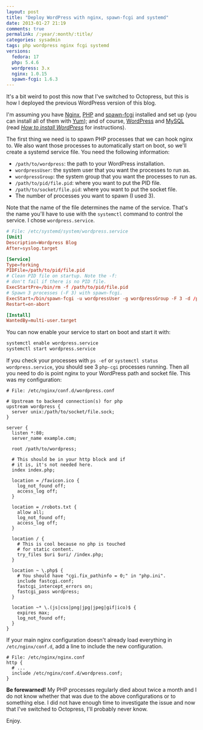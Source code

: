 ```yaml
---
layout: post
title: "Deploy WordPress with nginx, spawn-fcgi and systemd"
date: 2013-01-27 21:19
comments: true
permalink: /:year/:month/:title/
categories: sysadmin
tags: php wordpress nginx fcgi systemd
versions:
  fedora: 17
  php: 5.4.6
  wordpress: 3.x
  nginx: 1.0.15
  spawn-fcgi: 1.6.3
---
```


It's a bit weird to post this now that I've switched to Octopress, but this is
how I deployed the previous WordPress version of this blog.

<!-- more -->

I'm assuming you have [Nginx][nginx], [PHP][php] and [spawn-fcgi][spawn-fcgi]
installed and set up (you can install all of them with [Yum][yum]); and of
course, [WordPress][wordpress] and [MySQL][mysql] (read [*How to install
WordPress*][wordpress-install] for instructions).

The first thing we need is to spawn PHP processes that we can hook nginx to. We
also want those processes to automatically start on boot, so we'll create a
systemd service file. You need the following information:

* `/path/to/wordpress`: the path to your WordPress installation.
* `wordpressUser`: the system user that you want the processes to run as.
* `wordpressGroup`: the system group that you want the processes to run as.
* `/path/to/pid/file.pid`: where you want to put the PID file.
* `/path/to/socket/file.pid`: where you want to put the socket file.
* The number of processes you want to spawn (I used 3).

Note that the name of the file determines the name of the service. That's the
name you'll have to use with the `systemctl` command to control the service. I
chose `wordpress.service`.

```conf
# File: /etc/systemd/system/wordpress.service
[Unit]
Description=Wordpress Blog
After=syslog.target

[Service]
Type=forking
PIDFile=/path/to/pid/file.pid
# Clean PID file on startup. Note the -f:
# don't fail if there is no PID file.
ExecStartPre=/bin/rm -f /path/to/pid/file.pid
# Spawn 3 processes (-F 3) with spawn-fcgi.
ExecStart=/bin/spawn-fcgi -u wordpressUser -g wordpressGroup -F 3 -d /path/to/wordpress -s /path/to/socket/file.sock -M 0770 -P /path/to/pid/file.pid -- /bin/php-cgi
Restart=on-abort

[Install]
WantedBy=multi-user.target
```

You can now enable your service to start on boot and start it with:

```bash
systemctl enable wordpress.service
systemctl start wordpress.service
```

If you check your processes with `ps -ef` or `systemctl status
wordpress.service`, you should see 3 `php-cgi` processes running. Then all you
need to do is point nginx to your WordPress path and socket file. This was my
configuration:

```nginx
# File: /etc/nginx/conf.d/wordpress.conf

# Upstream to backend connection(s) for php
upstream wordpress {
  server unix:/path/to/socket/file.sock;
}

server {
  listen *:80;
  server_name example.com;

  root /path/to/wordpress;

  # This should be in your http block and if
  # it is, it's not needed here.
  index index.php;

  location = /favicon.ico {
    log_not_found off;
    access_log off;
  }

  location = /robots.txt {
    allow all;
    log_not_found off;
    access_log off;
  }

  location / {
    # This is cool because no php is touched
    # for static content.
    try_files $uri $uri/ /index.php;
  }

  location ~ \.php$ {
    # You should have "cgi.fix_pathinfo = 0;" in "php.ini".
    include fastcgi.conf;
    fastcgi_intercept_errors on;
    fastcgi_pass wordpress;
  }

  location ~* \.(js|css|png|jpg|jpeg|gif|ico)$ {
    expires max;
    log_not_found off;
  }
}
```

If your main nginx configuration doesn't already load everything in
`/etc/nginx/conf.d`, add a line to include the new configuration.

```nginx
# File: /etc/nginx/nginx.conf
http {
  # ...
  include /etc/nginx/conf.d/wordpress.conf;
}
```

**Be forewarned!** My PHP processes regularly died about twice a month and I do
not know whether that was due to the above configurations or to something else.
I did not have enough time to investigate the issue and now that I've switched
to Octopress, I'll probably never know.

Enjoy.

[mysql]: https://www.mysql.com
[nginx]: https://www.nginx.com
[php]: https://www.php.net
[spawn-fcgi]: https://linux.die.net/man/1/spawn-fcgi
[wordpress]: https://wordpress.com
[wordpress-install]: https://wordpress.org/support/article/how-to-install-wordpress/
[yum]: http://yum.baseurl.org
